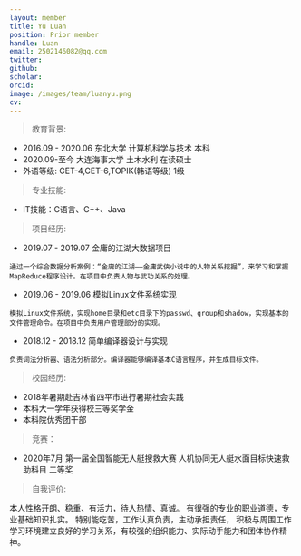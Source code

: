 ```yaml
---
layout: member
title: Yu Luan
position: Prior member
handle: Luan
email: 2502146082@qq.com
twitter: 
github: 
scholar:
orcid: 
image: /images/team/luanyu.png
cv: 
---
```



> 教育背景:

- 2016.09 - 2020.06	东北大学	计算机科学与技术	本科
- 2020.09-至今     大连海事大学     土木水利       在读硕士
- 外语等级:	CET-4,CET-6,TOPIK(韩语等级) 1级

> 专业技能:

- IT技能：C语言、C++、Java

> 项目经历:

- 2019.07 - 2019.07	金庸的江湖大数据项目

```
通过一个综合数据分析案例：“金庸的江湖——金庸武侠小说中的人物关系挖掘”，来学习和掌握MapReduce程序设计。在项目中负责人物与武功关系的处理。
```

- 2019.06 - 2019.06         模拟Linux文件系统实现

```
模拟Linux文件系统，实现home目录和etc目录下的passwd、group和shadow，实现基本的文件管理命令。在项目中负责用户管理部分的实现。
```

- 2018.12 - 2018.12	简单编译器设计与实现

```
负责词法分析器、语法分析部分。编译器能够编译基本C语言程序，并生成目标文件。
```

> 校园经历:

- 2018年暑期赴吉林省四平市进行暑期社会实践
- 本科大一学年获得校三等奖学金
- 本科院优秀团干部

> 竞赛：

- 2020年7月 第一届全国智能无人艇搜救大赛 人机协同无人艇水面目标快速救助科目 二等奖

> 自我评价:

本人性格开朗、稳重、有活力，待人热情、真诚。 有很强的专业的职业道德，专业基础知识扎实。 特别能吃苦，工作认真负责，主动承担责任， 积极与周围工作学习环境建立良好的学习关系，有较强的组织能力、实际动手能力和团体协作精神。
